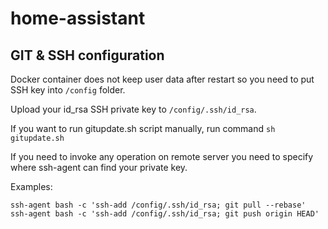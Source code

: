 # home-assistant

## GIT & SSH configuration
Docker container does not keep user data after restart so you need to put SSH key into `/config` folder.

Upload your id_rsa SSH private key to `/config/.ssh/id_rsa`.

If you want to run gitupdate.sh script manually, run command `sh gitupdate.sh`

If you need to invoke any operation on remote server you need to specify where ssh-agent can find your private key.

Examples:
```
ssh-agent bash -c 'ssh-add /config/.ssh/id_rsa; git pull --rebase'
ssh-agent bash -c 'ssh-add /config/.ssh/id_rsa; git push origin HEAD'
```